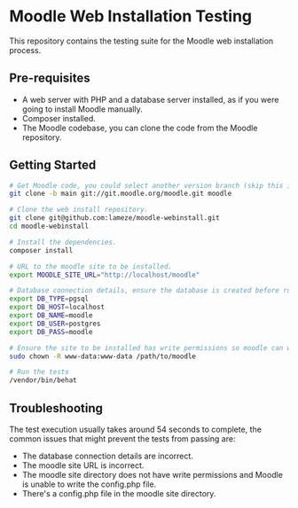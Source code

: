 # Moodle Web Installation Testing

This repository contains the testing suite for the Moodle web installation process.

## Pre-requisites
- A web server with PHP and a database server installed, as if you were going to install Moodle manually.
- Composer installed.
- The Moodle codebase, you can clone the code from the Moodle repository.

## Getting Started
```bash
# Get Moodle code, you could select another version branch (skip this if you already got the code)
git clone -b main git://git.moodle.org/moodle.git moodle

# Clone the web install repository.
git clone git@github.com:lameze/moodle-webinstall.git
cd moodle-webinstall

# Install the dependencies.
composer install

# URL to the moodle site to be installed.
export MOODLE_SITE_URL="http://localhost/moodle"

# Database connection details, ensure the database is created before running the tests.
export DB_TYPE=pgsql
export DB_HOST=localhost
export DB_NAME=moodle
export DB_USER=postgres
export DB_PASS=moodle

# Ensure the site to be installed has write permissions so moodle can write the config.php file.
sudo chown -R www-data:www-data /path/to/moodle

# Run the tests
/vendor/bin/behat
```

## Troubleshooting
The test execution usually takes around 54 seconds to complete, the common issues that might prevent the tests from passing are:
- The database connection details are incorrect.
- The moodle site URL is incorrect.
- The moodle site directory does not have write permissions and Moodle is unable to write the config.php file.
- There's a config.php file in the moodle site directory.
